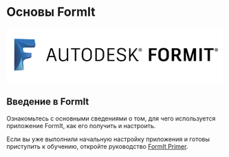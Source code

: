 # Основы FormIt

![](<../.gitbook/assets/b5030b43-df24-4259-ad6a-94bcad61bc78 (1).png>)

## Введение в FormIt

Ознакомьтесь с основными сведениями о том, для чего используется приложение FormIt, как его получить и настроить.

Если вы уже выполнили начальную настройку приложения и готовы приступить к обучению, откройте руководство [FormIt Primer](../formit-primer/).

